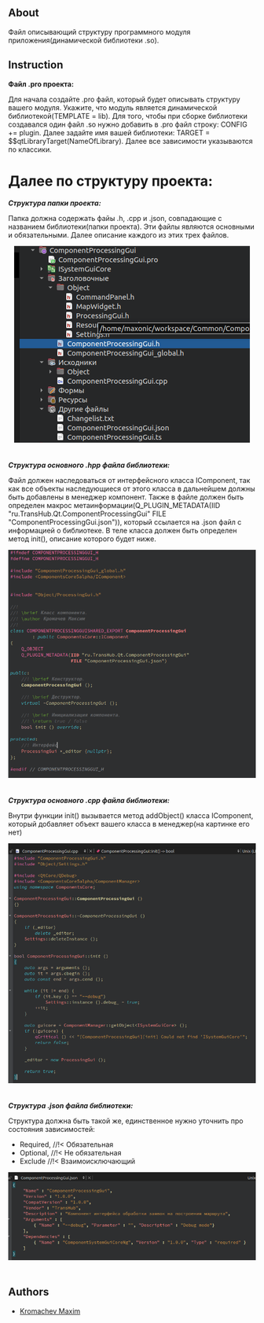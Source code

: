 ## About

Файл описывающий структуру программного модуля приложения(динамической библиотеки .so).

## Instruction

**Файл .pro проекта:**

Для начала создайте .pro файл, который будет описывать структуру вашего модуля. Укажите, что модуль является динамической библиотекой(TEMPLATE = lib). Для того, чтобы при сборке библиотеки создавался один файл .so нужно добавить в .pro файл строку: CONFIG += plugin. Далее задайте имя вашей библиотеки: TARGET = $$qtLibraryTarget(NameOfLibrary).
Далее все зависимости указываются по классики.


# Далее по структуру проекта:


***Cтруктура папки проекта:***

Папка должна содержать файы .h, .cpp и .json, совпадающие с названием библиотеки(папки проекта). Эти файлы являются основными и обязательными. Далее описание каждого из этих трех файлов.

<div align="center">
    <img src="screens/FolderStructure.png" alt="Струкра папки" style="margin-bottom:20px;"/>
</div>

***Структура основного .hpp файла библиотеки:***

Файл должен наследоваться от интерфейсного класса IComponent, так как все объекты наследующиеся от этого класса в дальнейшем должны быть добавлены в менеджер компонент. Также в файле должен быть определен макрос метаинформации(Q_PLUGIN_METADATA(IID "ru.TransHub.Qt.ComponentProcessingGui" FILE "ComponentProcessingGui.json")), который ссылается на .json файл c информацией о библиотеке. В теле класса должен быть определен метод init(), описание которого будет ниже.

<div align="center">
    <img src="screens/hpp.png" alt="Струкра папки" style="margin-bottom:20px;"/>
</div>

***Структура основного .cpp файла библиотеки:***

Внутри функции init() вызывается метод addObject() класса IComponent, который добавляет объект вашего класса в менеджер(на картинке его нет)

<div align="center">
    <img src="screens/Cpp.png" alt="Струкра папки" style="margin-bottom:20px;"/>
</div>

***Структура .json файла библиотеки:***

Структура должна быть такой же, единственное нужно уточнить про состояния зависимостей:
- Required,   //!< Обязательная
- Optional,   //!< Не обязательная
- Exclude     //!< Взаимоисключающий

<div align="center">
    <img src="screens/json.png" alt="Струкра папки" style="margin-bottom:20px;"/>
</div>


## Authors

- [Kromachev Maxim](https://github.com/kromachmax)
